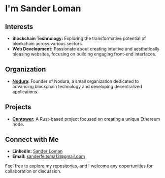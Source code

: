 # I'm Sander Loman

## Interests
- **Blockchain Technology:** Exploring the transformative potential of blockchain across various sectors.
- **Web Development:** Passionate about creating intuitive and aesthetically pleasing websites, focusing on building engaging front-end interfaces.

## Organization
- **[Nodura](https://github.com/nodura):** Founder of Nodura, a small organization dedicated to advancing blockchain technology and developing decentralized applications.

## Projects
- **[Contower](https://github.com/nodura/contower):** A Rust-based project focused on creating a unique Ethereum node.

## Connect with Me
- **LinkedIn:** [Sander Loman](https://www.linkedin.com/in/SanderLoman)
- **Email:** [sanderfeitsma13@gmail.com](mailto:sanderfeitsma13@gmail.com)

Feel free to explore my repositories, and I welcome any opportunities for collaboration or discussion.
